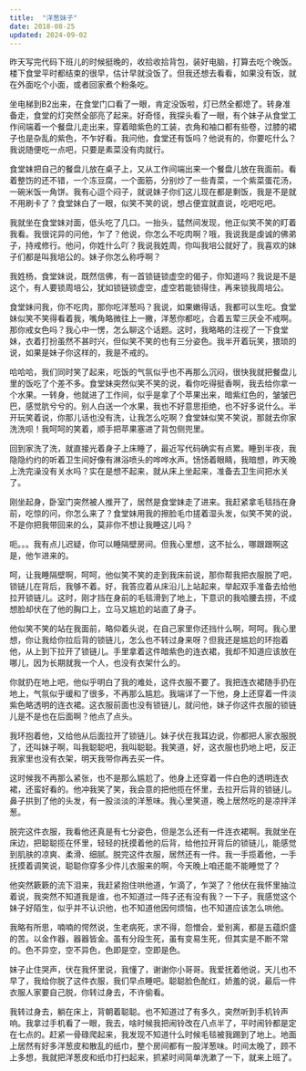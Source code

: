 ```yaml
---
title:  "洋葱妹子"
date: 2018-08-25
updated: 2024-09-02
---
```


昨天写完代码下班儿的时候挺晚的，收拾收拾背包，装好电脑，打算去吃个晚饭。楼下食堂平时都结束的很早，估计早就没饭了。但我还想去看看，如果没有饭，就在外面吃个小面，或者回家煮个粉条吃。

坐电梯到B2出来，在食堂门口看了一眼，肯定没饭啦，灯已然全都熄了。转身准备走，食堂的灯突然全部亮了起来。好奇怪，我探头看了一眼，有个妹子从食堂工作间端着一个餐盘儿走出来，穿着暗紫色的工装，衣角和袖口都有些卷，过膝的裙子也是杂乱的紫色，不乍好看。我问他，食堂还有饭吗？他说有的，你要吃什么？我说随便吃一点吧，只要是素菜没有肉就行。

食堂妹把自己的餐盘儿放在桌子上，又从工作间端出来一个餐盘儿放在我面前。看着整饬的还不错，一个冻豆腐，一个面筋，分别炒了一些青菜，一个紫菜蛋花汤，一碗米饭一角饼。我有心逗个闷子，就说妹子你们这儿现在都是剩饭，我是不是就不用刷卡了？食堂妹白了一眼，似笑不笑的说，想占便宜就直说，吃吧吃吧。

我就坐在食堂妹对面，低头吃了几口。一抬头，猛然间发现，他正似笑不笑的盯着我看。我很诧异的问他，乍了？他说，你怎么不吃肉啊？哦，我说我是虔诚的佛弟子，持戒修行。他问，你姓什么吖？我说我姓周，你叫我培公就好了，我喜欢的妹子们都是叫我培公的。妹子你怎么称呼啊？

我姓杨，食堂妹说，既然信佛，有一首锁链锁虚空的偈子，你知道吗？我说是不是这个，有人要锁周培公，犹如锁链锁虚空，虚空若能锁得住，再来锁我周培公。

食堂妹问我，你不吃肉，那你吃洋葱吗？我说，如果嫩得话，我都可以生吃。食堂妹似笑不笑得看着我，嘴角略微往上一撇，洋葱你都吃，合着五荤三厌全不戒啊。那你戒女色吗？我心中一愣，怎么聊这个话题。这时，我略略的注视了一下食堂妹，衣着打扮虽然不甚时兴，但似笑不笑的也有三分姿色。我半开着玩笑，猥琐的说，如果是妹子你这样的，我是不戒的。

哈哈哈，我们同时笑了起来，吃饭的气氛似乎也不再那么沉闷，很快我就把餐盘儿里的饭吃了个差不多。食堂妹突然似笑不笑的说，看你吃得挺香啊，我去给你拿一个水果。一转身，他就进了工作间，似乎是拿了个苹果出来，暗紫红色的，皱皱巴巴，感觉肮兮兮的。别人白送一个水果，我也不好意思拒绝，也不好多说什么。半开玩笑着说，你那儿话也没有洗，让我怎么吃啊？食堂妹似笑不笑说，那就去你家洗洗呗！我呵呵的笑着，顺手把苹果塞进了背包侧兜里。

回到家洗了洗，就直接光着身子上床睡了，最近写代码确实有点累。睡到半夜，我隐隐约约的听着卫生间好像有淋浴喷头的哗哗水声。饧饧着眼睛，我暗想，昨天晚上洗完澡没有关水吗？实在是想不起来，就从床上坐起来，准备去卫生间把水关了。

刚坐起身，卧室门突然被人推开了，居然是食堂妹走了进来。我赶紧拿毛毯挡在身前，吃惊的问，你怎么来了？食堂妹用我的擦脸毛巾搓着湿头发，似笑不笑的说，不是你把我带回来的么，莫非你不想让我睡这儿吗？

呃。。。我有点儿迟疑，你可以睡隔壁房间。但我心里想，这不扯么，哪跟跟啊这是，他乍进来的。

呵，让我睡隔壁啊，呵呵，他似笑不笑的走到我床前说，那你帮我把衣服脱了吧，锁链儿在背后，我够不着。好，我答应着从床沿儿上站起来，举起双手准备去给他拉开锁链儿。这时，刚才挡在身前的毛毯滑到了地上，下意识的我哈腰去捞，不成想脸却伏在了他的胸口上，立马又尴尬的站直了身子。

他似笑不笑的站在我面前，略仰着头说，在自己家里你还挡什么啊，呵呵。我心里想，你让我给你拉后背的锁链儿，怎么也不转过身来呀？但我还是尴尬的环抱着他，从上到下拉开了锁链儿。手里拿着这件暗紫色的连衣裙，我却不知道应该放在哪儿，因为长期就我一个人，也没有衣架什么的。

你就扔在地上吧，他似乎明白了我的难处，这件衣服不要了。我把连衣裙随手扔在地上，气氛似乎缓和了很多，不再那么尴尬。我端详了一下他，身上还穿着一件淡紫色略透明的连衣裙。这衣服前面也没有锁链儿，就问他，妹子你这件衣服的锁链儿是不是也在后面啊？他点了点头。

我环抱着他，又给他从后面拉开了锁链儿。妹子伏在我耳边说，你都把人家衣服脱了，还叫妹子啊，叫我聪聪吧，我叫聪聪。我笑道，好，这衣服也扔地上吧，反正我家里也没有衣架，明天我带你再去买一件。

这时候我不再那么紧张，也不是那么尴尬了。他身上还穿着一件白色的透明连衣裙，还蛮好看的。他冲我笑了笑，我会意的把他揽在怀里，去拉开后背的锁链儿。鼻子拱到了他的头发，有一股淡淡的洋葱味。我心里笑道，晚上居然吃的是凉拌洋葱。

脱完这件衣服，我看他还真是有七分姿色，但是怎么还有一件连衣裙啊。我就坐在床边，把聪聪揽在怀里，轻轻的抚摸着他的后背，给他拉开背后的锁链儿，能感觉到肌肤的凉爽、柔滑、细腻。脱完这件衣服，居然还有一件。我一手揽着他，一手抚摸着调笑说，聪聪你穿多少件儿衣服来的啊，今天晚上咱还能不能睡觉了？

他突然簌簌的流下泪来，我赶紧抱住哄他道，乍滴了，乍哭了？他伏在我怀里抽泣着说，我突然不知道我是谁，也不知道过一阵子还有没有我？一下子，我感觉这个妹子好陌生，似乎并不认识他，也不知道他因何烦恼，也不知道应该怎么哄他。

我略有所思，喃喃的愕然说，生老病死，求不得，怨憎会，爱别离，都是五蕴炽盛的苦。以金作器，器器皆金。虽有分段生死，虽有变易生死，但其实是不断不常的。色不异空，空不异色，色即是空，空即是色。

妹子止住哭声，伏在我怀里说，我懂了，谢谢你小哥哥。我爱抚着他说，天儿也不早了，我给你脱了这件衣服，我们早点睡吧。聪聪脸色酡红，娇羞的说，最后一件衣服人家要自己脱，你转过身去，不许偷看。

我转过身去，躺在床上，背朝着聪聪。也不知道过了有多久，突然听到手机铃声响。我拿过手机看了一眼，我去，啥时候我把闹铃改在八点半了，平时闹铃都是定在七点的。赶紧一骨碌爬起来，我发现不知道什么时候毛毯被我踢到了地上。地面上居然有好多洋葱皮和散乱的纸巾，整个房间都有一股洋葱味。时间太晚了，顾不上多想，我就把洋葱皮和纸巾打扫起来，抓紧时间简单洗漱了一下，就来上班了。